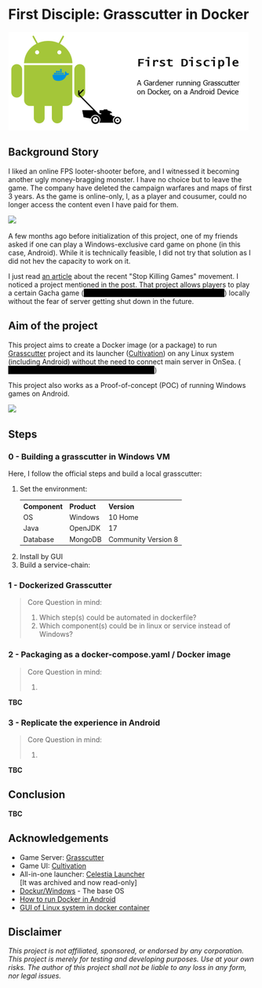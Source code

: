 <style>
    a[href="#spoiler"] {
    text-decoration: none !important;
    cursor: default;
    background-color: #000000;
    display: inline-block;
    }
    a[href="#spoiler"]::after {
    content: attr(title);
    color: black;
    padding: 0 0.5em;
    }
    a[href="#spoiler"]:hover::after,
    a[href="#spoiler"]:active::after {
    cursor: auto;
    color: white;
    transition: color .5s ease-in-out;
    }
</style>

# First Disciple: Grasscutter in Docker

![](./images/logo.png)

## Background Story

I liked an online FPS looter-shooter before, and I witnessed it becoming another ugly money-bragging monster. I have no choice but to leave the game. The company have deleted the campaign warfares and maps of first 3 years. As the game is online-only, I, as a player and cousumer, could no longer access the content even I have paid for them.

![](./images/)

A few months ago before initialization of this project, one of my friends asked if one can play a Windows-exclusive card game on phone (in this case, Android). While it is technically feasible, I did not try that solution as I did not hev the capacity to work on it.

I just read [an article](https://blog.kronis.dev/blog/stop-killing-games?ref=dailydev) about the recent "Stop Killing Games" movement. I noticed a project mentioned in the post. That project allows players to play a certain Gacha game (<a href="#spoiler" title="yes, you've guessed it, G****** I*****"></a>) locally without the fear of server getting shut down in the future.

## Aim of the project
This project aims to create a Docker image (or a package) to run [Grasscutter](https://github.com/Grasscutters/Grasscutter) project and its launcher ([Cultivation](https://github.com/Grasscutters/Cultivation)) on any Linux system (including Android) without the need to connect main server in OnSea.
(<a href="#spoiler" title="FYR, OnSea means Shanghai in HellDiver 2"></a>)

This project also works as a Proof-of-concept (POC) of running Windows games on Android.

![](./images/)

## Steps
### 0 - Building a grasscutter in Windows VM
Here, I follow the official steps and build a local grasscutter:
1. Set the environment:
    <table>
        <tr>
            <th>Component</th>
            <th>Product</th>
            <th>Version</th>
        </tr>
        <tr>
            <td>OS</td>
            <td>Windows</td>
            <td>10 Home</td>
        </tr>
        <tr>
            <td>Java</td>
            <td>OpenJDK</td>
            <td>17</td>
        </tr>
        <tr>
            <td>Database</td>
            <td>MongoDB</td>
            <td>Community Version 8</td>
        </tr>
    </table>
2. Install by GUI
3. Build a service-chain:<ol></ol>

### 1 - Dockerized Grasscutter 
> Core Question in mind: <ol><li>Which step(s) could be automated in dockerfile?</li><li>Which component(s) could be in linux or service instead of Windows?</li></ul>


### 2 - Packaging as a docker-compose.yaml / Docker image
> Core Question in mind: <ol><li></li></ul>

<b>TBC</b>

### 3 - Replicate the experience in Android
> Core Question in mind: <ol><li></li></ul>

<b>TBC</b>

## Conclusion
<b>TBC</b>

## Acknowledgements
- Game Server: [Grasscutter](https://github.com/Grasscutters/Grasscutter) 
- Game UI: [Cultivation](https://github.com/Grasscutters/Cultivation)
- All-in-one launcher: [Celestia Launcher](https://github.com/nullsora/CelestiaLauncher)<br>[It was archived and now read-only] 
- [Dockur/Windows](https://github.com/dockur/windows) - The base OS
- [How to run Docker in Android](https://medium.com/@kumargaurav.pandey/docker-on-mobile-that-too-without-root-how-7b0848833c42)
- [GUI of Linux system in docker container](https://docs.linuxserver.io/images/docker-webtop)

## Disclaimer
<i>
This project is not affiliated, sponsored, or endorsed by any corporation.
This project is merely for testing and developing purposes. 
Use at your own risks. The author of this project shall not be liable to any loss in any form, nor legal issues.
</i>